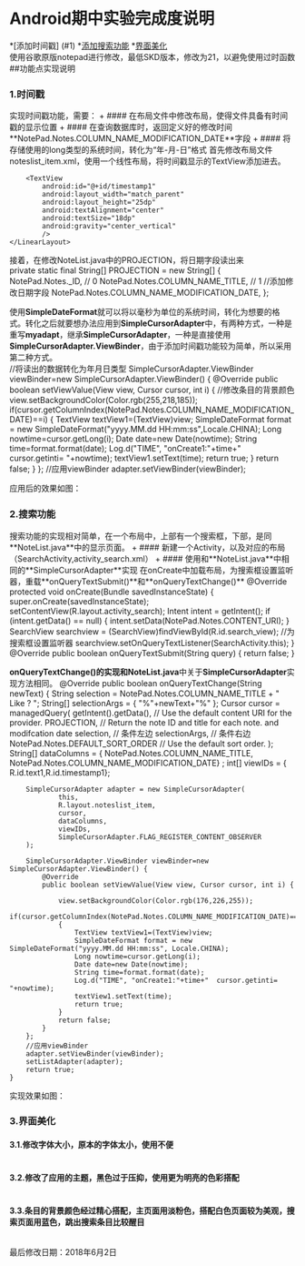 Android期中实验完成度说明
====
*[添加时间戳] (#1) 
*[添加搜索功能](#2) 
*[界面美化](#3)  
使用谷歌原版notepad进行修改，最低SKD版本，修改为21，以避免使用过时函数
##功能点实现说明  
<h3 id='1'> 1.时间戳</h3>
实现时间戳功能，需要：
+ #### 在布局文件中修改布局，使得文件具备有时间戳的显示位置 
+ #### 在查询数据库时，返回定义好的修改时间**NotePad.Notes.COLUMN_NAME_MODIFICATION_DATE**字段 
+ #### 将存储使用的long类型的系统时间，转化为“年-月-日”格式  
首先修改布局文件noteslist_item.xml，使用一个线性布局，将时间戳显示的TextView添加进去。  
	<LinearLayout  xmlns:android="http://schemas.android.com/apk/res/android"
		android:layout_width="match_parent"
		android:layout_height="wrap_content"
		android:orientation="vertical"
		>
		<TextView xmlns:android="http://schemas.android.com/apk/res/android"
			android:id="@+id/text1"
			android:layout_width="match_parent"
			android:layout_height="40dp"
			android:textAppearance="?android:attr/textAppearanceLarge"
			android:gravity="center_vertical"
			android:paddingLeft="5dip"
			android:singleLine="true"
			android:textSize="30dp"
			/>

		<TextView
			android:id="@+id/timestamp1"
			android:layout_width="match_parent"
			android:layout_height="25dp"
			android:textAlignment="center"
			android:textSize="18dp"
			android:gravity="center_vertical"
			/>
	</LinearLayout>  
	
接着，在修改NoteList.java中的PROJECTION，将日期字段读出来  
    private static final String[] PROJECTION = new String[] {
            NotePad.Notes._ID, // 0
            NotePad.Notes.COLUMN_NAME_TITLE, // 1
            //添加修改日期字段
            NotePad.Notes.COLUMN_NAME_MODIFICATION_DATE,
    };   
	
使用**SimpleDateFormat**就可以将以毫秒为单位的系统时间，转化为想要的格式。转化之后就要想办法应用到**SimpleCursorAdapter**中，有两种方式，一种是重写**myadapt**，继承**SimpleCursorAdapter**，一种是直接使用**SimpleCursorAdapter.ViewBinder**，由于添加时间戳功能较为简单，所以采用第二种方式。  
		//将读出的数据转化为年月日类型
        SimpleCursorAdapter.ViewBinder viewBinder=new SimpleCursorAdapter.ViewBinder() {
            @Override
            public boolean setViewValue(View view, Cursor cursor, int i) {
				//修改条目的背景颜色
                view.setBackgroundColor(Color.rgb(255,218,185));
                if(cursor.getColumnIndex(NotePad.Notes.COLUMN_NAME_MODIFICATION_DATE)==i)
                {
                    TextView textView1=(TextView)view;
                    SimpleDateFormat format = new SimpleDateFormat("yyyy.MM.dd HH:mm:ss",Locale.CHINA);
                    Long nowtime=cursor.getLong(i);
                    Date date=new Date(nowtime);
                    String time=format.format(date);
                    Log.d("TIME", "onCreate1:"+time+"  cursor.getinti= "+nowtime);
                    textView1.setText(time);
                    return true;
                }
                return false;
            }
        };
        //应用viewBinder
        adapter.setViewBinder(viewBinder);

应用后的效果如图：
![]()

<h3 id='2'>2.搜索功能 </h3>
搜索功能的实现相对简单，在一个布局中，上部有一个搜索框，下部，是同**NoteList.java**中的显示页面。  
+ #### 新建一个Activity，以及对应的布局（SearchActivity,activity_search.xml）
+ #### 使用和**NoteList.java**中相同的**SimpleCursorAdapter**实现  
在onCreate中加载布局，为搜索框设置监听器，重载**onQueryTextSubmit()**和**onQueryTextChange()**
	@Override
    protected void onCreate(Bundle savedInstanceState) {
        super.onCreate(savedInstanceState);
        setContentView(R.layout.activity_search);
        Intent intent = getIntent();
        if (intent.getData() == null) {
            intent.setData(NotePad.Notes.CONTENT_URI);
        }
        SearchView searchview = (SearchView)findViewById(R.id.search_view);
        //为搜索框设置监听器
        searchview.setOnQueryTextListener(SearchActivity.this);
    }
    @Override
    public boolean onQueryTextSubmit(String query) {
        return false;
    }

**onQueryTextChange()**的实现和**NoteList.java**中关于**SimpleCursorAdapter**实现方法相同。
    @Override
    public boolean onQueryTextChange(String newText) {
        String selection = NotePad.Notes.COLUMN_NAME_TITLE + " Like ? ";
        String[] selectionArgs = { "%"+newText+"%" };
        Cursor cursor = managedQuery(
                getIntent().getData(),            // Use the default content URI for the provider.
                PROJECTION,                       // Return the note ID and title for each note. and modifcation date
                selection,                        // 条件左边
                selectionArgs,                    // 条件右边
                NotePad.Notes.DEFAULT_SORT_ORDER  // Use the default sort order.
        );
        String[] dataColumns = { NotePad.Notes.COLUMN_NAME_TITLE, NotePad.Notes.COLUMN_NAME_MODIFICATION_DATE} ;
        int[] viewIDs = { R.id.text1,R.id.timestamp1};

        SimpleCursorAdapter adapter = new SimpleCursorAdapter(
                this,
                R.layout.noteslist_item,
                cursor,
                dataColumns,
                viewIDs,
                SimpleCursorAdapter.FLAG_REGISTER_CONTENT_OBSERVER
        );

        SimpleCursorAdapter.ViewBinder viewBinder=new SimpleCursorAdapter.ViewBinder() {
            @Override
            public boolean setViewValue(View view, Cursor cursor, int i) {

                view.setBackgroundColor(Color.rgb(176,226,255));
                if(cursor.getColumnIndex(NotePad.Notes.COLUMN_NAME_MODIFICATION_DATE)==i)
                {
                    TextView textView1=(TextView)view;
                    SimpleDateFormat format = new SimpleDateFormat("yyyy.MM.dd HH:mm:ss", Locale.CHINA);
                    Long nowtime=cursor.getLong(i);
                    Date date=new Date(nowtime);
                    String time=format.format(date);
                    Log.d("TIME", "onCreate1:"+time+"  cursor.getinti= "+nowtime);
                    textView1.setText(time);
                    return true;
                }
                return false;
            }
        };
        //应用viewBinder
        adapter.setViewBinder(viewBinder);
        setListAdapter(adapter);
        return true;
    }
	
实现效果如图：  
![]()  

<h3 id='3'>3.界面美化 </h3>

#### 3.1.修改字体大小，原本的字体太小，使用不便  
![]() 


#### 3.2.修改了应用的主题，黑色过于压抑，使用更为明亮的色彩搭配  
![]() 

#### 3.3.条目的背景颜色经过精心搭配，主页面用淡粉色，搭配白色页面较为美观，搜索页面用蓝色，跳出搜索条目比较醒目  
![]()    

最后修改日期：2018年6月2日




